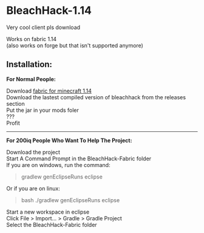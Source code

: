 # BleachHack-1.14
Very cool client pls download  

Works on fabric 1.14  
(also works on forge but that isn't supported anymore)

## Installation:
**For Normal People:**

Download [fabric for minecraft 1.14](https://fabricmc.net/use/)  
Download the lastest compiled version of bleachhack from the releases section  
Put the jar in your mods foler  
???  
Profit

--------------

**For 200iq People Who Want To Help The Project:**

Download the project  
Start A Command Prompt in the BleachHack-Fabric folder  
If you are on windows, run the command:
> gradlew genEclipseRuns eclipse

Or if you are on linux:  
> bash ./gradlew genEclipseRuns eclipse

Start a new workspace in eclipse  
Click File > Import... > Gradle > Gradle Project  
Select the BleachHack-Fabric folder  

